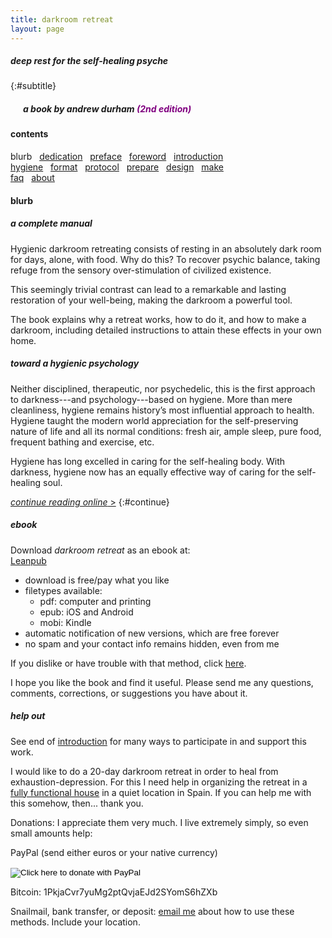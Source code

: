 ```yaml
---
title: darkroom retreat
layout: page
---
```


##### deep rest for the self-healing psyche
{:#subtitle}

<h5>&nbsp; &nbsp; &nbsp; <em>a book</em> by andrew durham <span style="color:purple">(2nd edition)</span></h5>

#### contents
blurb &nbsp; [dedication](/dedication) &nbsp; [preface](/preface/) &nbsp; [foreword](/foreword/) &nbsp; [introduction](/introduction/)  
[hygiene](/hygiene/) &nbsp; [format](/format/) &nbsp; [protocol](/protocol/) &nbsp; [prepare](/prepare/) &nbsp; [design](/design/) &nbsp; [make](/make/)  
[faq](/faq/) &nbsp; [about](/about/)  

#### blurb

##### a complete manual

Hygienic darkroom retreating consists of resting in an absolutely dark room for days, alone, with food. Why do this? To recover psychic balance, taking refuge from the sensory over-stimulation of civilized existence.

This seemingly trivial contrast can lead to a remarkable and lasting restoration of your well-being, making the darkroom a powerful tool.

The book explains why a retreat works, how to do it, and how to make a darkroom, including detailed instructions to attain these effects in your own home.

##### toward a hygienic psychology

Neither disciplined, therapeutic, nor psychedelic, this is the first approach to darkness---and psychology---based on hygiene. More than mere cleanliness, hygiene remains history’s most influential approach to health. Hygiene taught the modern world appreciation for the self-preserving nature of life and all its normal conditions: fresh air, ample sleep, pure food, frequent bathing and exercise, etc.

Hygiene has long excelled in caring for the self-healing body. With darkness, hygiene now has an equally effective way of caring for the self-healing soul.

[_continue reading online_ &gt;](/dedication/)
{:#continue}

<a name="ebook"></a>

##### ebook

Download _darkroom retreat_ as an ebook at:  
[Leanpub](https://leanpub.com/darkroomretreat)

- download is free/pay what you like
- filetypes available:
    - pdf: computer and printing
    - epub: iOS and Android
    - mobi: Kindle
- automatic notification of new versions, which are free forever
- no spam and your contact info remains hidden, even from me

If you dislike or have trouble with that method, click [here](/ebook/). 

I hope you like the book and find it useful. Please send me any questions, comments, corrections, or suggestions you have about it.

##### help out

See end of [introduction](/introduction) for many ways to participate in and support this work. 

I would like to do a 20-day darkroom retreat in order to heal from exhaustion-depression. For this I need help in organizing the retreat in a [fully functional house](/design) in a quiet location in Spain. If you can help me with this somehow, then... thank you. 

Donations: I appreciate them very much. I live extremely simply, so even small amounts help:

PayPal (send either euros or your native currency)
<form action="https://www.paypal.com/cgi-bin/webscr" method="post" target="_top">
<input name="cmd" value="_s-xclick" type="hidden">
<input name="hosted_button_id" value="N42QEX8Y2YZTC" type="hidden">
<input src="https://www.paypalobjects.com/en_US/i/btn/btn_donate_SM.gif" name="submit" alt="Click here to donate with PayPal" border="0" type="image">
<img alt="" src="https://www.paypalobjects.com/en_US/i/scr/pixel.gif" border="0" height="1" width="1">
</form>

Bitcoin:
1PkjaCvr7yuMg2ptQvjaEJd2SYomS6hZXb

Snailmail, bank transfer, or deposit: [email me](/about) about how to use these methods. Include your location.

<!-- 
![cover image](/img/book/adcf.jpg)

- **contents**
- [dedication](/dedication)
- [preface](/preface/)
- [introduction](/introduction/)
- [hygiene](/hygiene/)
- [format](/format/)
- [protocol](/protocol/)
- [prepare](/prepare/)
- [design](/design/)
- [make](/make/)
- [faq](/faq/)
- [about](/about/)
{:.submenu}
-->

<!-- 

<form action="https://www.paypal.com/cgi-bin/webscr" method="post" target="_top">
<input type="hidden" name="cmd" value="_s-xclick">
<input type="hidden" name="hosted_button_id" value="5FQWNH59N7KZY">
<table>
<tr><td><input type="hidden" name="on0" value="Delivery in US">Delivery in US</td></tr><tr><td><select name="os0">
	<option value="1 copy">1 copy $10.00 USD</option>
	<option value="4 copies">4 copies $24.00 USD</option>
	<option value="12 copies">12 copies $60.00 USD</option>
	<option value="48 copies">48 copies $96.00 USD</option>
</select> </td></tr>
</table>
<input type="hidden" name="currency_code" value="USD">
<input type="image" src="https://www.paypalobjects.com/en_US/i/btn/btn_buynow_SM.gif" border="0" name="submit" alt="PayPal - The safer, easier way to pay online!">
<img alt="" border="0" src="https://www.paypalobjects.com/en_US/i/scr/pixel.gif" width="1" height="1">
</form>

- [Dwolla]() (US only) -->

<!-- <h4 id="booklet">buy book</h4>

108 pages, softcover
Quantity/price (postpaid)

<form action="https://www.paypal.com/cgi-bin/webscr" method="post" target="_top">
<input type="hidden" name="cmd" value="_s-xclick">
<input type="hidden" name="hosted_button_id" value="GET NEW CODE">
<table>
<tr><td><input type="hidden" name="on0" value="Delivery in Europe">Delivery in Europe</td></tr><tr><td><select name="os0">
	<option value="1 copy">1 copy €8.00 EUR</option>
	<option value="4 copies">4 copies €20.00 EUR</option>
	<option value="12 copies">12 copies €48.00 EUR</option>
	<option value="48 copies">48 copies €72.00 EUR</option>
</select> </td></tr>
</table>
<input type="hidden" name="currency_code" value="EUR">
<input type="image" src="https://www.paypalobjects.com/en_US/i/btn/btn_buynow_SM.gif" border="0" name="submit" alt="Click here to pay with PayPal">
<img alt="" border="0" src="https://www.paypalobjects.com/en_US/i/scr/pixel.gif" width="1" height="1">
</form>

Delivery in US - _Coming Soon_ --> 
